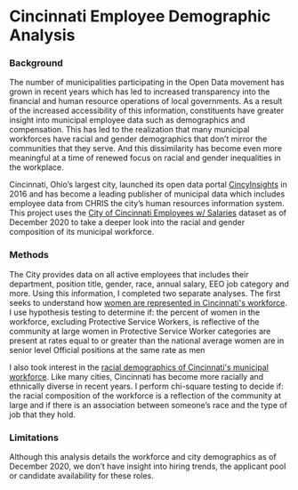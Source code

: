 # Cincinnati Employee Demographic Analysis
### Background
The number of municipalities participating in the Open Data movement has grown in recent years which has led to increased transparency into the financial and human resource operations of local governments. As a result of the increased accessibility of this information, constituents have greater insight into municipal employee data such as demographics and compensation.  This has led to the realization that many municipal workforces have racial and gender demographics that don’t mirror the communities that they serve. And this dissimilarity has become even more meaningful at a time of renewed focus on racial and gender inequalities in the workplace.

Cincinnati, Ohio’s largest city, launched its open data portal [CincyInsights](https://data.cincinnati-oh.gov/) in 2016 and has become a leading publisher of municipal data which includes employee data from CHRIS the city’s human resources information system.  This project uses the [City of Cincinnati Employees w/ Salaries](https://data.cincinnati-oh.gov/Efficient-Service-Delivery/City-of-Cincinnati-Employees-w-Salaries/wmj4-ygbf) dataset as of December 2020 to take a deeper look into the racial and gender composition of its municipal workforce.

### Methods
The City provides data on all active employees that includes their department, position title, gender, race, annual salary, EEO job category and more. Using this information, I completed two separate analyses.  The first seeks to understand how [women are represented in Cincinnati's workforce](https://github.com/NicoleRL25/cincy_employee_analysis/blob/main/code/cincinnati_employee_analysis.ipynb). I use hypothesis testing to determine if:
the percent of women in the workforce, excluding Protective Service Workers, is reflective of the community at large
women in Protective Service Worker categories are present at rates equal to or greater than the national average
women are in senior level Official positions at the same rate as men

I also took interest in the [racial demographics of Cincinnati's municipal workforce](https://github.com/NicoleRL25/cincy_employee_analysis/blob/main/code/racial_demographics_cincinnati_municipal_workforce.ipynb).  Like many cities, Cincinnati has become more racially and ethnically diverse in recent years. I perform chi-square testing to decide if:
the racial composition of the workforce is a reflection of the community at large and if
there is an association between someone’s race and the type of job that they hold.

### Limitations
Although this analysis details the workforce and city demographics as of December 2020, we  don’t have insight into hiring trends, the applicant pool or candidate availability for these roles.
